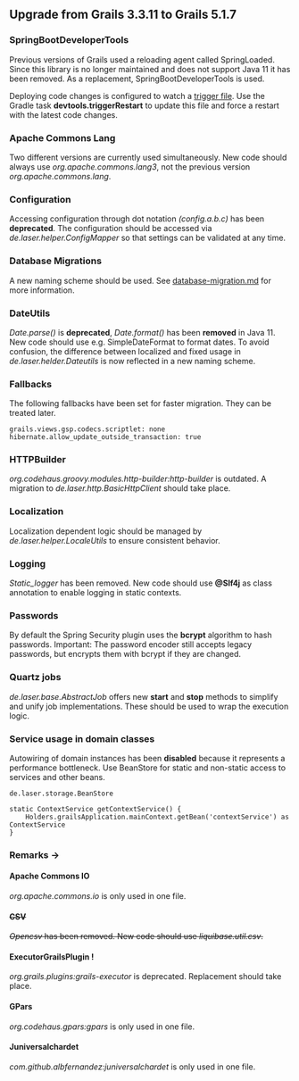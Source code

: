 
## Upgrade from Grails 3.3.11 to Grails 5.1.7

### SpringBootDeveloperTools

Previous versions of Grails used a reloading agent called SpringLoaded.
Since this library is no longer maintained and does not support Java 11 it has been removed.
As a replacement, SpringBootDeveloperTools is used.

Deploying code changes is configured to watch a [trigger file](../grails-app/conf/spring/restart.trigger).
Use the Gradle task **devtools.triggerRestart** to update this file and force a restart with the latest code changes.

### Apache Commons Lang

Two different versions are currently used simultaneously. New code should always use *org.apache.commons.lang3*, not the previous version *org.apache.commons.lang*.

### Configuration

Accessing configuration through dot notation *(config.a.b.c)* has been **deprecated**. The configuration should be accessed via *de.laser.helper.ConfigMapper* so that settings can be validated at any time.

### Database Migrations

A new naming scheme should be used. See [database-migration.md](./database-migration.md) for more information.

### DateUtils

*Date.parse()* is **deprecated**, *Date.format()* has been **removed** in Java 11. New code should use e.g. SimpleDateFormat to format dates.
To avoid confusion, the difference between localized and fixed usage in *de.laser.helder.Dateutils* is now reflected in a new naming scheme.

### Fallbacks

The following fallbacks have been set for faster migration. They can be treated later.

    grails.views.gsp.codecs.scriptlet: none
    hibernate.allow_update_outside_transaction: true

### HTTPBuilder

*org.codehaus.groovy.modules.http-builder:http-builder* is outdated.
A migration to *de.laser.http.BasicHttpClient* should take place.

### Localization

Localization dependent logic should be managed by *de.laser.helper.LocaleUtils* to ensure consistent behavior.

### Logging

*Static_logger* has been removed. New code should use **@Slf4j** as class annotation to enable logging in static contexts.

### Passwords

By default the Spring Security plugin uses the **bcrypt** algorithm to hash passwords.
Important: The password encoder still accepts legacy passwords, but encrypts them with bcrypt if they are changed.

### Quartz jobs

*de.laser.base.AbstractJob* offers new **start** and **stop** methods to simplify and unify job implementations. 
These should be used to wrap the execution logic.

### Service usage in domain classes

Autowiring of domain instances has been **disabled** because it represents a performance bottleneck.
Use BeanStore for static and non-static access to services and other beans.

    de.laser.storage.BeanStore

    static ContextService getContextService() {
        Holders.grailsApplication.mainContext.getBean('contextService') as ContextService
    }

### Remarks &rarr;

#### Apache Commons IO

*org.apache.commons.io* is only used in one file.

#### ~~CSV~~

~~*Opencsv* has been removed. New code should use *liquibase.util.csv*.~~

#### ExecutorGrailsPlugin !

*org.grails.plugins:grails-executor* is deprecated. Replacement should take place.

#### GPars

*org.codehaus.gpars:gpars* is only used in one file.

#### Juniversalchardet

*com.github.albfernandez:juniversalchardet* is only used in one file.



